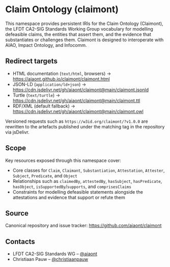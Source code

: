 # Claim Ontology (claimont)

This namespace provides persistent IRIs for the Claim Ontology (Claimont), the LFDT CA2-SIG Standards Working Group vocabulary for modelling defeasible claims, the entities that assert them, and the evidence that substantiates or challenges them. Claimont is designed to interoperate with AIAO, Impact Ontology, and Infocomm.

## Redirect targets

- HTML documentation (`text/html`, browsers) → https://aiaont.github.io/claimont/claimont.html
- JSON-LD (`application/ld+json`) → https://cdn.jsdelivr.net/gh/aiaont/claimont@main/claimont.jsonld
- Turtle (`text/turtle`) → https://cdn.jsdelivr.net/gh/aiaont/claimont@main/claimont.ttl
- RDF/XML (default fallback) → https://cdn.jsdelivr.net/gh/aiaont/claimont@main/claimont.owl

Versioned requests such as `https://w3id.org/claimont/?v1.0.0` are rewritten to the artefacts published under the matching tag in the repository via jsDelivr.

## Scope

Key resources exposed through this namespace cover:

- Core classes for `Claim`, `Claimant`, `Substantiation`, `Attestation`, `Attester`, `Subject`, `Predicate`, and `Object`
- Relationships such as `claimedBy`, `attestedBy`, `hasSubject`, `hasPredicate`, `hasObject`, `isSupportedBy`/`supports`, and `comprisesClaims`
- Constraints for modelling defeasible statements alongside the attestations and evidence that support or refute them

## Source

Canonical repository and issue tracker: https://github.com/aiaont/claimont

## Contacts

- LFDT CA2-SIG Standards WG – [@aiaont](https://github.com/aiaont)
- Christiaan Pauw – [@christiaanpauw](https://github.com/christiaanpauw)
